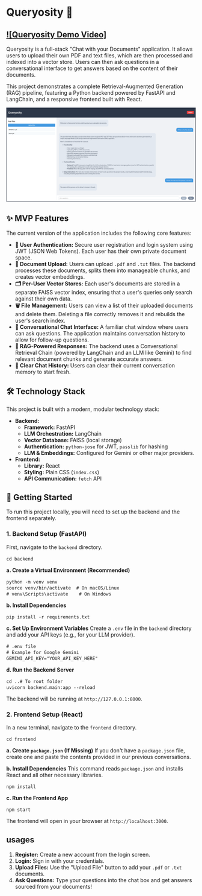 # Queryosity 🔮

## [![Queryosity Demo Video]](https://www.youtube.com/watch?v=lpMS8QK6TJM)

Queryosity is a full-stack "Chat with your Documents" application. It allows users to upload their own PDF and text files, which are then processed and indexed into a vector store. Users can then ask questions in a conversational interface to get answers based on the content of their documents.

This project demonstrates a complete Retrieval-Augmented Generation (RAG) pipeline, featuring a Python backend powered by FastAPI and LangChain, and a responsive frontend built with React.

![!\[Queryosity Screenshot\](https://github.com/joestarush/Queryosity.git/Sample.png)](Sample.png)

## ✨ MVP Features

The current version of the application includes the following core features:

* **👤 User Authentication:** Secure user registration and login system using JWT (JSON Web Tokens). Each user has their own private document space.
* **📄 Document Upload:** Users can upload `.pdf` and `.txt` files. The backend processes these documents, splits them into manageable chunks, and creates vector embeddings.
* **🗂️ Per-User Vector Stores:** Each user's documents are stored in a separate FAISS vector index, ensuring that a user's queries only search against their own data.
* **🗑️ File Management:** Users can view a list of their uploaded documents and delete them. Deleting a file correctly removes it and rebuilds the user's search index.
* **💬 Conversational Chat Interface:** A familiar chat window where users can ask questions. The application maintains conversation history to allow for follow-up questions.
* **🧠 RAG-Powered Responses:** The backend uses a Conversational Retrieval Chain (powered by LangChain and an LLM like Gemini) to find relevant document chunks and generate accurate answers.
* **🔄 Clear Chat History:** Users can clear their current conversation memory to start fresh.

## 🛠️ Technology Stack

This project is built with a modern, modular technology stack:

* **Backend:**
    * **Framework:** FastAPI
    * **LLM Orchestration:** LangChain
    * **Vector Database:** FAISS (local storage)
    * **Authentication:** `python-jose` for JWT, `passlib` for hashing
    * **LLM & Embeddings:** Configured for Gemini or other major providers.
* **Frontend:**
    * **Library:** React
    * **Styling:** Plain CSS (`index.css`)
    * **API Communication:** `fetch` API

## 🚀 Getting Started

To run this project locally, you will need to set up the backend and the frontend separately.

### **1. Backend Setup (FastAPI)**

First, navigate to the `backend` directory.

```
cd backend
```

**a. Create a Virtual Environment (Recommended)**

```
python -m venv venv
source venv/bin/activate  # On macOS/Linux
# venv\Scripts\activate    # On Windows
```

**b. Install Dependencies**

```
pip install -r requirements.txt
```

**c. Set Up Environment Variables**
Create a `.env` file in the `backend` directory and add your API keys (e.g., for your LLM provider).

```
# .env file
# Example for Google Gemini
GEMINI_API_KEY="YOUR_API_KEY_HERE"
```

**d. Run the Backend Server**

```
cd ..# To root folder
uvicorn backend.main:app --reload
```

The backend will be running at `http://127.0.0.1:8000`.

### **2. Frontend Setup (React)**

In a new terminal, navigate to the `frontend` directory.

```
cd frontend
```

**a. Create `package.json` (If Missing)**
If you don't have a `package.json` file, create one and paste the contents provided in our previous conversations.

**b. Install Dependencies**
This command reads `package.json` and installs React and all other necessary libraries.

```
npm install
```

**c. Run the Frontend App**

```
npm start
```

The frontend will open in your browser at `http://localhost:3000`.

## usages

1.  **Register:** Create a new account from the login screen.
2.  **Login:** Sign in with your credentials.
3.  **Upload Files:** Use the "Upload File" button to add your `.pdf` or `.txt` documents.
4.  **Ask Questions:** Type your questions into the chat box and get answers sourced from your documents!
